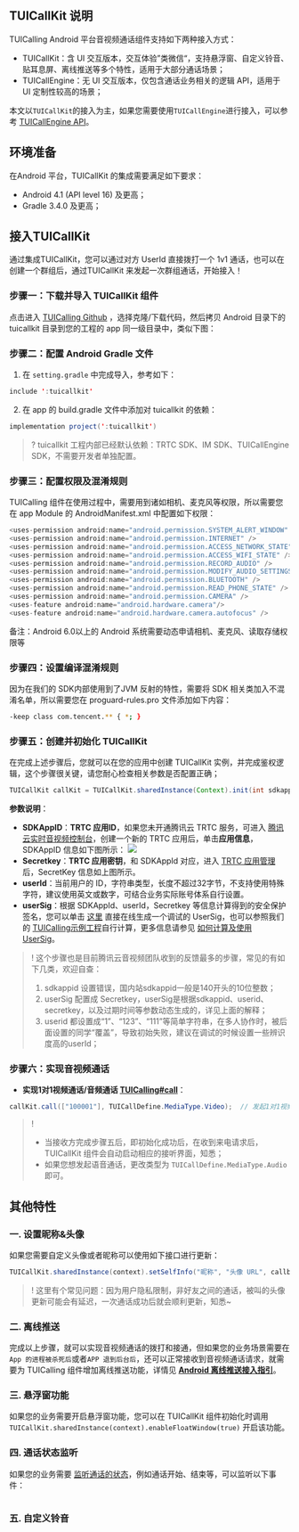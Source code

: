 ## TUICallKit 说明 
TUICalling Android 平台音视频通话组件支持如下两种接入方式：

- TUICallKit：含 UI 交互版本，交互体验”类微信“，支持悬浮窗、自定义铃音、贴耳息屏、离线推送等多个特性，适用于大部分通话场景；
- TUICallEngine：无 UI 交互版本，仅包含通话业务相关的逻辑 API，适用于 UI 定制性较高的场景；

本文以`TUICallKit`的接入为主，如果您需要使用`TUICallEngine`进行接入，可以参考 [TUICallEngine API]()。


## 环境准备
在Android 平台，TUICallKit 的集成需要满足如下要求：

- Android 4.1 (API level 16) 及更高；
- Gradle 3.4.0 及更高；


## 接入TUICallKit
通过集成TUICallKit，您可以通过对方 UserId 直接拨打一个 1v1 通话，也可以在创建一个群组后，通过TUICallKit 来发起一次群组通话，开始接入！


### 步骤一：下载并导入 TUICallKit 组件
点击进入 [TUICalling Github](https://github.com/tencentyun/TUICalling) ，选择克隆/下载代码，然后拷贝 Android 目录下的 tuicallkit 目录到您的工程的 app 同一级目录中，类似下图：


### 步骤二：配置 Android Gradle 文件

1. 在 `setting.gradle` 中完成导入，参考如下：
```java
include ':tuicallkit'
```
2. 在 app 的 build.gradle 文件中添加对 tuicallkit 的依赖：
```java
implementation project(':tuicallkit')
```
> ? tuicallkit 工程内部已经默认依赖：TRTC SDK、IM SDK、TUICallEngine SDK，不需要开发者单独配置。

### 步骤三：配置权限及混淆规则

TUICalling 组件在使用过程中，需要用到诸如相机、麦克风等权限，所以需要您在 app Module 的 AndroidManifest.xml 中配置如下权限：
```java
<uses-permission android:name="android.permission.SYSTEM_ALERT_WINDOW" />        // 使用场景：悬浮窗、应用在后台时拉起通话界面时需要此权限；
<uses-permission android:name="android.permission.INTERNET" />              
<uses-permission android:name="android.permission.ACCESS_NETWORK_STATE" />
<uses-permission android:name="android.permission.ACCESS_WIFI_STATE" />
<uses-permission android:name="android.permission.RECORD_AUDIO" />
<uses-permission android:name="android.permission.MODIFY_AUDIO_SETTINGS" />
<uses-permission android:name="android.permission.BLUETOOTH" />                  // 使用场景：使用蓝牙耳机时需要此权限；
<uses-permission android:name="android.permission.READ_PHONE_STATE" />           // 使用场景：判断是否是系统来电打断时需要此权限；
<uses-permission android:name="android.permission.CAMERA" />
<uses-feature android:name="android.hardware.camera"/>
<uses-feature android:name="android.hardware.camera.autofocus" />
```
备注：Android 6.0以上的 Android 系统需要动态申请相机、麦克风、读取存储权限等

### 步骤四：设置编译混淆规则
因为在我们的 SDK内部使用到了JVM 反射的特性，需要将 SDK 相关类加入不混淆名单，所以需要您在 proguard-rules.pro 文件添加如下内容：
``` bash
-keep class com.tencent.** { *; }
```

### 步骤五：创建并初始化 TUICallKit
在完成上述步骤后，您就可以在您的应用中创建 TUICallKit 实例，并完成鉴权逻辑，这个步骤很关键，请您耐心检查相关参数是否配置正确；
```java
TUICallKit callKit = TUICallKit.sharedInstance(Context).init(int sdkappid, String userId， String userSig);

```
**参数说明**：
- **SDKAppID**：**TRTC 应用ID**，如果您未开通腾讯云 TRTC 服务，可进入 [腾讯云实时音视频控制台](https://console.cloud.tencent.com/trtc/app)，创建一个新的 TRTC 应用后，单击**应用信息**，SDKAppID 信息如下图所示：
![](https://qcloudimg.tencent-cloud.cn/raw/3d6ebfa2a1e4ae5d3af3ecd564fb1463.png)
- **Secretkey**：**TRTC 应用密钥**，和 SDKAppId 对应，进入 [TRTC 应用管理](https://console.cloud.tencent.com/trtc/app) 后，SecretKey 信息如上图所示。
- **userId**：当前用户的 ID，字符串类型，长度不超过32字节，不支持使用特殊字符，建议使用英文或数字，可结合业务实际账号体系自行设置。
- **userSig**：根据 SDKAppId、userId，Secretkey 等信息计算得到的安全保护签名，您可以单击 [这里](https://console.cloud.tencent.com/trtc/usersigtool) 直接在线生成一个调试的 UserSig，也可以参照我们的 [TUICalling示例工程](https://github.com/tencentyun/TUICalling/blob/main/Android/app/src/main/java/com/tencent/liteav/demo/LoginActivity.java#L74)自行计算，更多信息请参见 [如何计算及使用 UserSig](https://cloud.tencent.com/document/product/647/17275)。

> ! 这个步骤也是目前腾讯云音视频团队收到的反馈最多的步骤，常见的有如下几类，欢迎自查：
> 1. sdkappid 设置错误，国内站sdkappid一般是140开头的10位整数；
> 2. userSig 配置成 Secretkey，userSig是根据sdkappid、userid、secretkey，以及过期时间等参数动态生成的，详见上面的解释；
> 3. userid 都设置成“1”、“123”、“111”等简单字符串，在多人协作时，被后面设置的同学“覆盖”，导致初始失败，建议在调试的时候设置一些辨识度高的userId；



###  步骤六：实现音视频通话

- **实现1对1视频通话/音频通话 [TUICalling#call](https://cloud.tencent.com/document/product/647/47712#call)**：
```java
callKit.call(["100001"], TUICallDefine.MediaType.Video);  // 发起1对1视频通话，假设userId为：100001；
```

>!
>- 当接收方完成步骤五后，即初始化成功后，在收到来电请求后，TUICallKit 组件会自动启动相应的接听界面，知悉；    
>- 如果您想发起语音通话，更改类型为 `TUICallDefine.MediaType.Audio` 即可。


## 其他特性

### 一. 设置昵称&头像
如果您需要自定义头像或者昵称可以使用如下接口进行更新：
```java
TUICallKit.sharedInstance(context).setSelfInfo("昵称", "头像 URL", callback)；
```
> ! 这里有个常见问题：因为用户隐私限制，非好友之间的通话，被叫的头像更新可能会有延迟，一次通话成功后就会顺利更新，知悉~

### 二. 离线推送

完成以上步骤，就可以实现音视频通话的拨打和接通，但如果您的业务场景需要在 `App 的进程被杀死后`或者`APP 退到后台后`，还可以正常接收到音视频通话请求，就需要为 TUICalling 组件增加离线推送功能，详情见 [**Android 离线推送接入指引**](https://github.com/tencentyun/TUICalling/blob/main/Android/Android%E7%A6%BB%E7%BA%BF%E6%8E%A8%E9%80%81%E6%8E%A5%E5%85%A5%E6%8C%87%E5%BC%95.md)。

### 三. 悬浮窗功能
如果您的业务需要开启悬浮窗功能，您可以在 TUICallKit 组件初始化时调用 `TUICallKit.sharedInstance(context).enableFloatWindow(true)` 开启该功能。

### 四. 通话状态监听
如果您的业务需要 [监听通话的状态](https://cloud.tencent.com/document/product/647/47712#setcallinglistener)，例如通话开始、结束等，可以监听以下事件：
```

```

### 五. 自定义铃音


